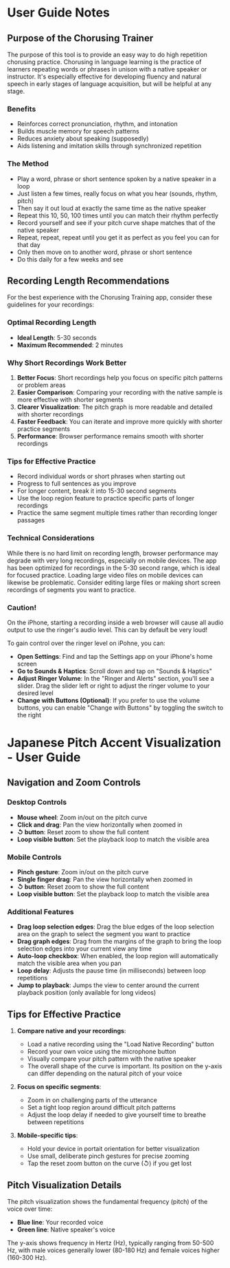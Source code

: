 # User Guide Notes

## Purpose of the Chorusing Trainer

The purpose of this tool is to provide an easy way to do high repetition chorusing practice.
Chorusing in language learning is the practice of learners repeating words or phrases in unison with a native speaker or instructor.
It's especially effective for developing fluency and natural speech in early stages of language acquisition, but will be helpful at any stage.

### Benefits
- Reinforces correct pronunciation, rhythm, and intonation
- Builds muscle memory for speech patterns
- Reduces anxiety about speaking (supposedly)
- Aids listening and imitation skills through synchronized repetition

### The Method
- Play a word, phrase or short sentence spoken by a native speaker in a loop
- Just listen a few times, really focus on what you hear (sounds, rhythm, pitch)
- Then say it out loud at exactly the same time as the native speaker
- Repeat this 10, 50, 100 times until you can match their rhythm perfectly
- Record yourself and see if your pitch curve shape matches that of the native speaker
- Repeat, repeat, repeat until you get it as perfect as you feel you can for that day
- Only then move on to another word, phrase or short sentence
- Do this daily for a few weeks and see


## Recording Length Recommendations

For the best experience with the Chorusing Training app, consider these guidelines for your recordings:

### Optimal Recording Length
- **Ideal Length**: 5-30 seconds
- **Maximum Recommended**: 2 minutes

### Why Short Recordings Work Better
1. **Better Focus**: Short recordings help you focus on specific pitch patterns or problem areas
2. **Easier Comparison**: Comparing your recording with the native sample is more effective with shorter segments
3. **Clearer Visualization**: The pitch graph is more readable and detailed with shorter recordings
4. **Faster Feedback**: You can iterate and improve more quickly with shorter practice segments
5. **Performance**: Browser performance remains smooth with shorter recordings

### Tips for Effective Practice
- Record individual words or short phrases when starting out
- Progress to full sentences as you improve
- For longer content, break it into 15-30 second segments
- Use the loop region feature to practice specific parts of longer recordings
- Practice the same segment multiple times rather than recording longer passages

### Technical Considerations
While there is no hard limit on recording length, browser performance may degrade with very long recordings, especially on mobile devices. The app has been optimized for recordings in the 5-30 second range, which is ideal for focused practice. Loading large video files on mobile devices can likewise be problematic. Consider editing large files or making short screen recordings of segments you want to practice.

### Caution!
On the iPhone, starting a recording inside a web browser will cause all audio output to use the ringer's audio level. This can by default be very loud!

To gain control over the ringer level on iPohne, you can:
- **Open Settings**: Find and tap the Settings app on your iPhone's home screen
- **Go to Sounds & Haptics**: Scroll down and tap on "Sounds & Haptics"
- **Adjust Ringer Volume**: In the "Ringer and Alerts" section, you'll see a slider. Drag the slider left or right to adjust the ringer volume to your desired level
- **Change with Buttons (Optional)**: If you prefer to use the volume buttons, you can enable "Change with Buttons" by toggling the switch to the right

# Japanese Pitch Accent Visualization - User Guide

## Navigation and Zoom Controls

### Desktop Controls

- **Mouse wheel**: Zoom in/out on the pitch curve
- **Click and drag**: Pan the view horizontally when zoomed in
- **↺ button**: Reset zoom to show the full content
- **Loop visible button**: Set the playback loop to match the visible area

### Mobile Controls

- **Pinch gesture**: Zoom in/out on the pitch curve
- **Single finger drag**: Pan the view horizontally when zoomed in
- **↺ button**: Reset zoom to show the full content
- **Loop visible button**: Set the playback loop to match the visible area

### Additional Features

- **Drag loop selection edges**: Drag the blue edges of the loop selection area on the graph to select the segment you want to practice
- **Drag graph edges**: Drag from the margins of the graph to bring the loop selection edges into your current view any time
- **Auto-loop checkbox**: When enabled, the loop region will automatically match the visible area when you pan
- **Loop delay**: Adjusts the pause time (in milliseconds) between loop repetitions
- **Jump to playback**: Jumps the view to center around the current playback position (only available for long videos)

## Tips for Effective Practice

1. **Compare native and your recordings**:
   - Load a native recording using the "Load Native Recording" button
   - Record your own voice using the microphone button
   - Visually compare your pitch pattern with the native speaker
   - The overall shape of the curve is important. Its position on the y-axis can differ depending on the natural pitch of your voice
   
2. **Focus on specific segments**:
   - Zoom in on challenging parts of the utterance
   - Set a tight loop region around difficult pitch patterns
   - Adjust the loop delay if needed to give yourself time to breathe between repetitions
   
3. **Mobile-specific tips**:
   - Hold your device in portait orientation for better visualization
   - Use small, deliberate pinch gestures for precise zooming
   - Tap the reset zoom button on the curve (↺) if you get lost

## Pitch Visualization Details

The pitch visualization shows the fundamental frequency (pitch) of the voice over time:

- **Blue line**: Your recorded voice
- **Green line**: Native speaker's voice

The y-axis shows frequency in Hertz (Hz), typically ranging from 50-500 Hz, with male voices generally lower (80-180 Hz) and female voices higher (160-300 Hz). 